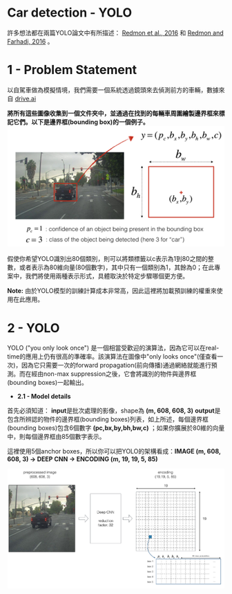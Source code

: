 # Car detection - YOLO

許多想法都在兩篇YOLO論文中有所描述： [Redmon et al., 2016](https://arxiv.org/abs/1506.02640) 和 [Redmon and Farhadi, 2016](https://arxiv.org/abs/1612.08242) 。

# 1 - Problem Statement

以自駕車做為模擬情境，我們需要一個系統透過鏡頭來去偵測前方的車輛，數據來自 [drive.ai](https://www.drive.ai/)

**將所有這些圖像收集到一個文件夾中，並通過在找到的每輛車周圍繪製邊界框來標記它們。以下是邊界框(bounding box)的一個例子。**
![box_label](https://github.com/s90210jacklen/YOLO-object-detection/blob/master/nb_images/box_label.png)

假使你希望YOLO識別出80個類別，則可以將類標籤以c表示為1到80之間的整數，或者表示為80維向量(80個數字)，其中只有一個類别為1，其餘為0；在此專案中，我們將使用兩種表示形式，具體取決於特定步驟哪個更方便。

**Note:** 由於YOLO模型的訓練計算成本非常高，因此這裡將加載預訓練的權重來使用在此應用。

# 2 - YOLO
YOLO ("you only look once") 是一個相當受歡迎的演算法，因為它可以在real-time的應用上仍有很高的準確率。該演算法在圖像中"only looks once"(僅查看一次)，因為它只需要一次的forward propagation(前向傳播)通過網絡就能進行預測。而在經由non-max suppression之後，它會將識別的物件與邊界框(bounding boxes)一起輸出。

- **2.1 - Model details**

首先必須知道：
**input**是批次處理的影像，shape為 **(m, 608, 608, 3)**
**output**是包含所辨認的物件的邊界框(bounding boxes)列表，如上所述，每個邊界框(bounding boxes)包含6個數字 **(pc,bx,by,bh,bw,c)** ；如果你擴展於80維的向量中，則每個邊界框由85個數字表示。</br>

這裡使用5個anchor boxes，所以你可以把YOLO的架構看成：**IMAGE (m, 608, 608, 3) -> DEEP CNN -> ENCODING (m, 19, 19, 5, 85)**

![architecture](https://github.com/s90210jacklen/YOLO-object-detection/blob/master/nb_images/architecture.png)
